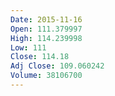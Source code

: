 ```yaml
---
Date: 2015-11-16
Open: 111.379997
High: 114.239998
Low: 111
Close: 114.18
Adj Close: 109.060242
Volume: 38106700
---
```

